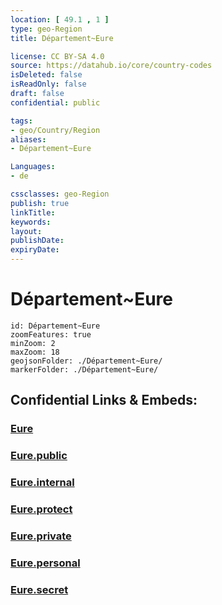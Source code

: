 ```yaml
---
location: [ 49.1 , 1 ] 
type: geo-Region
title: Département~Eure

license: CC BY-SA 4.0
source: https://datahub.io/core/country-codes
isDeleted: false
isReadOnly: false
draft: false
confidential: public

tags:
- geo/Country/Region
aliases:
- Département~Eure

Languages:
- de

cssclasses: geo-Region
publish: true
linkTitle: 
keywords: 
layout: 
publishDate: 
expiryDate: 
---
```


# Département~Eure

```leaflet
id: Département~Eure
zoomFeatures: true 
minZoom: 2 
maxZoom: 18
geojsonFolder: ./Département~Eure/
markerFolder: ./Département~Eure/
```


## Confidential Links & Embeds: 

### [Eure](/_Standards/Earth/Continent/Europe/Europe~West/France/regions~France/Normandie/departments~Normandie/Eure.md) 

### [Eure.public](/_public/Earth/Continent/Europe/Europe~West/France/regions~France/Normandie/departments~Normandie/Eure.public.md) 

### [Eure.internal](/_internal/Earth/Continent/Europe/Europe~West/France/regions~France/Normandie/departments~Normandie/Eure.internal.md) 

### [Eure.protect](/_protect/Earth/Continent/Europe/Europe~West/France/regions~France/Normandie/departments~Normandie/Eure.protect.md) 

### [Eure.private](/_private/Earth/Continent/Europe/Europe~West/France/regions~France/Normandie/departments~Normandie/Eure.private.md) 

### [Eure.personal](/_personal/Earth/Continent/Europe/Europe~West/France/regions~France/Normandie/departments~Normandie/Eure.personal.md) 

### [Eure.secret](/_secret/Earth/Continent/Europe/Europe~West/France/regions~France/Normandie/departments~Normandie/Eure.secret.md)

